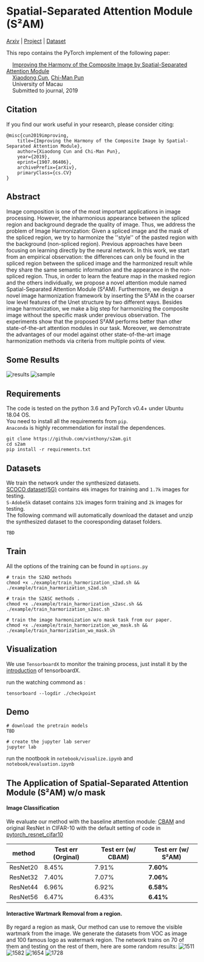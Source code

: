 # Spatial-Separated Attention Module (S²AM)
[Arxiv](https://arxiv.org/abs/1907.06406) | [Project](https://vinthony.github.io/academicpages.github.io/projects/rasc.html) | [Dataset](TBD)

This repo contains the PyTorch implement of the following paper:

&nbsp;&nbsp;&nbsp;&nbsp;[Improving the Harmony of the Composite Image by Spatial-Separated Attention Module](https://arxiv.org/abs/1907.06406)<br>
&nbsp;&nbsp;&nbsp;&nbsp;[Xiaodong Cun](https://vinthony.github.io/academicpages.github.io/), [Chi-Man Pun](http://www.cis.umac.mo/~cmpun/)<br>
&nbsp;&nbsp;&nbsp;&nbsp;University of Macau<br>
&nbsp;&nbsp;&nbsp;&nbsp;Submitted to journal, 2019


## **Citation**

If you find our work useful in your research, please consider citing:
```
@misc{cun2019improving,
    title={Improving the Harmony of the Composite Image by Spatial-Separated Attention Module},
    author={Xiaodong Cun and Chi-Man Pun},
    year={2019},
    eprint={1907.06406},
    archivePrefix={arXiv},
    primaryClass={cs.CV}
}
```

## Abstract

Image composition is one of the most important applications in image processing. However, the inharmonious appearance between the spliced region and background degrade the quality of image. Thus, we address the problem of Image Harmonization: Given a spliced image and the mask of the spliced region, we try to harmonize the ''style'' of the pasted region with the background (non-spliced region). Previous approaches have been focusing on learning directly by the neural network.
In this work, we start from an empirical observation: the differences can only be found in the spliced region between the spliced image and the harmonized result while they share the same semantic information and the appearance in the non-spliced region. Thus, in order to learn the feature map in the masked region and the others individually, we propose a novel attention module named Spatial-Separated Attention Module (S²AM). Furthermore, we design a novel image harmonization framework by inserting the S²AM in the coarser low level features of the Unet structure by two different ways. Besides image harmonization, we make a big step for harmonizing the composite image without the specific mask under previous observation. The experiments show that the proposed S²AM performs better than other state-of-the-art attention modules in our task.  Moreover, we demonstrate the advantages of our model against other state-of-the-art image harmonization methods via criteria from multiple points of view.

## Some Results

![results](https://user-images.githubusercontent.com/4397546/61209516-931c0f00-a72c-11e9-84ef-c7b7bc794c0e.png)
![sample](https://user-images.githubusercontent.com/4397546/61209520-93b4a580-a72c-11e9-881f-40de42c3a4f7.png)


## Requirements
The code is tested on the python 3.6 and PyTorch v0.4+ under Ubuntu 18.04 OS.</br>
You need to install all the requirements from `pip`.</br>
`Anaconda` is highly recommendation for install the dependences.</br> 
```
git clone https://github.com/vinthony/s2am.git
cd s2am
pip install -r requirements.txt
```

## Datasets
We train the network under the synthesized datasets.<br>
[SCOCO dataset(5G)](https://uofmacau-my.sharepoint.com/:u:/g/personal/yb87432_umac_mo/EZ4-Qpk-iHFLrTfZKIzAivoBn_Jm8mMkZ6EiqAsz4M0Uhg?e=uqShf3) contains `40k` images for training and `1.7k` images for testing.<br>
`S-Adobe5k` dataset contains `32k` images form training and `2k` images for testing. <br>
The following command will automatically download the dataset and unzip the synthesized dataset to the cooresponding dataset folders.

```
TBD
```

## Train

All the options of the training can be found in `options.py`

```
# train the S2AD methods 
chmod +x ./example/train_harmorization_s2ad.sh && ./example/train_harmorization_s2ad.sh

# train the S2ASC methods .
chmod +x ./example/train_harmorization_s2asc.sh && ./example/train_harmorization_s2asc.sh

# train the image harmonization w/o mask task from our paper.
chmod +x ./example/train_harmorization_wo_mask.sh && ./example/train_harmorization_wo_mask.sh
```

## Visualization

We use `TensorboardX`  to monitor the training process, just install it by the [introduction](https://github.com/lanpa/tensorboardX) of tensorboardX.

run the watching commond as :
```
tensorboard --logdir ./checkpoint
```
## Demo
```
# download the pretrain models
TBD

# create the jupyter lab server 
jupyter lab
```
run the nootbook in `notebook/visualize.ipynb` and `notebook/evaluation.ipynb`

## The Application of Spatial-Separated Attention Module (S²AM) w/o mask

#### Image Classification

We evaluate our method with the baseline attention module: [CBAM](https://arxiv.org/abs/1807.06521) and original ResNet in CIFAR-10 with the default setting of code in [pytorch_resnet_cifar10](https://github.com/akamaster/pytorch_resnet_cifar10)

| method | Test err (Orginal) | Test err (w/ CBAM) | **Test err (w/ S²AM)**|
| -- | -- | -- | -- |
| ResNet20 | 8.45% | 7.91% | **7.60%** |
| ResNet32 | 7.40% | 7.07% | **7.06%** |
| ResNet44 | 6.96% | 6.92% | **6.58%** |
| ResNet56 | 6.47% | 6.43% | **6.41%** |

#### Interactive Wartmark Removal from a region.
By regard a region as mask, Our method can use to remove the visible wartmark from the image. We generate the datasets from VOC as image and 100 famous logo as watermark region. The network trains on 70 of them and testing on the rest of them, here are some random results:
![1511](https://user-images.githubusercontent.com/4397546/61209289-e80b5580-a72b-11e9-9608-6da743935cb0.png)
![1582](https://user-images.githubusercontent.com/4397546/61209290-e80b5580-a72b-11e9-862a-24f71217b43d.png)
![1654](https://user-images.githubusercontent.com/4397546/61209291-e8a3ec00-a72b-11e9-8372-ed45e26d18e4.png)
![1728](https://user-images.githubusercontent.com/4397546/61209292-e8a3ec00-a72b-11e9-875b-ed7bf9027af9.png)

